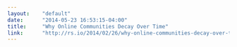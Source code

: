 ```yaml
---
layout:    "default"
date:      "2014-05-23 16:53:15-04:00"
title:     "Why Online Communities Decay Over Time"
link:      "http://rs.io/2014/02/26/why-online-communities-decay-over-time.html"
---
```

